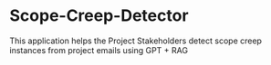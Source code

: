 # Scope-Creep-Detector
This application helps the Project Stakeholders detect scope creep instances from project emails using GPT + RAG 
